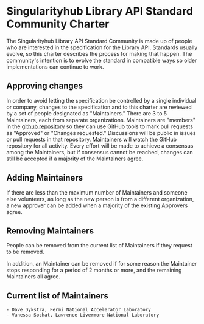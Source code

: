 # Singularityhub Library API Standard Community Charter

The Singularityhub Library API Standard Community is made up of people who
are interested in the specification for the Library API.
Standards usually evolve, so this charter describes the process for
making that happen.
The community's intention is to evolve the standard in compatible ways
so older implementations can continue to work.

## Approving changes

In order to avoid letting the specification be controlled by a single
individual or company, changes to the specification and to this charter
are reviewed by a set of people designated as "Maintainers."
There are 3 to 5 Maintainers, each from separate organizations.
Maintainers are "members" in the 
[github repository](https://github.com/singularityhub/library-api)
so they can use GitHub tools to mark pull requests as "Approved" or
"Changes requested."
Discussions will be public in issues or pull requests in that repository.
Maintainers will watch the GitHub repository for all activity.
Every effort will be made to achieve a consensus among the Maintainers,
but if consensus cannot be reached, changes can still be accepted if a
majority of the Maintainers agree.

## Adding Maintainers

If there are less than the maximum number of Maintainers and someone else volunteers,
as long as the new person is from a different organization,
a new approver can be added when a majority of the existing Approvers agree.

## Removing Maintainers

People can be removed from the current list of Maintainers if they request to be removed.

In addition, an Maintainer can be removed if for some reason the Maintainer stops
responding for a period of 2 months or more,
and the remaining Maintainers all agree.

## Current list of Maintainers

```text
- Dave Dykstra, Fermi National Accelerator Laboratory
- Vanessa Sochat, Lawrence Livermore National Laboratory
```
